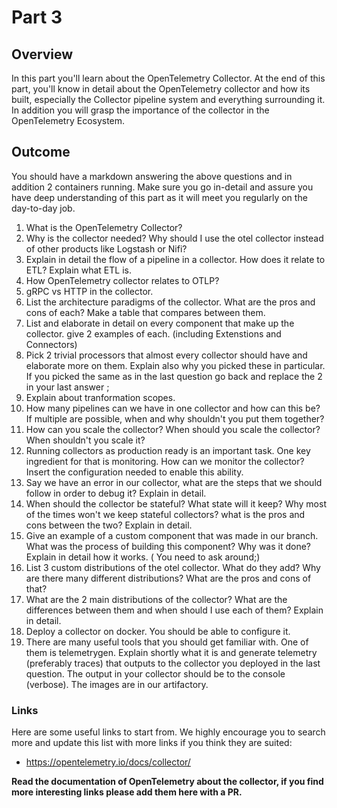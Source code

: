 # Part 3

## Overview

In this part you'll learn about the OpenTelemetry Collector.
At the end of this part, you'll know in detail about the OpenTelemetry collector and how its built, especially the Collector pipeline system and everything surrounding it. In addition you will grasp the importance of the collector in the OpenTelemetry Ecosystem.

## Outcome

You should have a markdown answering the above questions and in addition 2 containers running.
Make sure you go in-detail and assure you have deep understanding of this part as it will meet you regularly on the day-to-day job.

1. What is the OpenTelemetry Collector?
2. Why is the collector needed? Why should I use the otel collector instead of other products like Logstash or Nifi?
3. Explain in detail the flow of a pipeline in a collector. How does it relate to ETL? Explain what ETL is.
4. How OpenTelemetry collector relates to OTLP?
5. gRPC vs HTTP in the collector.
6. List the architecture paradigms of the collector. What are the pros and cons of each? Make a table that compares between them.
7. List and elaborate in detail on every 
 component that make up the collector. give 2 examples of each. (including Extenstions and Connectors)
8. Pick 2 trivial processors that almost every collector should have and elaborate more on them. Explain also why you picked these in particular. If you picked the same as in the last question go back and replace the 2 in your last answer ;
9. Explain about tranformation scopes.
10. How many pipelines can we have in one collector and how can this be? If multiple are possible, when and why shouldn't you put them together? 
11. How can you scale the collector? When should you scale the collector? When shouldn't you scale it?
12. Running collectors as production ready is an important task. One key ingredient for that is monitoring. How can we monitor the collector? Insert the configuration needed to enable this ability.
13. Say we have an error in our collector, what are the steps that we should follow in order to debug it? Explain in detail.
14. When should the collector be stateful? What state will it keep? Why most of the times won't we keep stateful collectors? what is the pros and cons between the two? Explain in detail.
15. Give an example of a custom component that was made in our branch. What was the process of building this component? Why was it done? Explain in detail how it works. ( You need to ask around;) 
16. List 3 custom distributions of the otel collector. What do they add? Why are there many different distributions? What are the pros and cons of that?
17. What are the 2 main distributions of the collector? What are the differences between them and when should I use each of them? Explain in detail.
18. Deploy a collector on docker. You should be able to configure it.
19. There are many useful tools that you should get familiar with. One of them is telemetrygen. Explain shortly what it is and generate telemetry (preferably traces) that outputs to the collector you deployed in the last question. The output in your collector should be to the console (verbose). The images are in our artifactory.

### Links

Here are some useful links to start from. We highly encourage you to search more and update this list with more links if you think they are suited:
* <https://opentelemetry.io/docs/collector/>

**Read the documentation of OpenTelemetry about the collector, if you find more interesting links please add them here with a PR.**